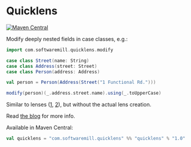 Quicklens
=========

[![Maven Central](https://maven-badges.herokuapp.com/maven-central/com.softwaremill.quicklens/quicklens_2.11/badge.svg)](https://maven-badges.herokuapp.com/maven-central/com.softwaremill.quicklens/quicklens_2.11)

Modify deeply nested fields in case classes, e.g.:

````scala
import com.softwaremill.quicklens.modify

case class Street(name: String)
case class Address(street: Street)
case class Person(address: Address)

val person = Person(Address(Street("1 Functional Rd.")))

modify(person)(_.address.street.name).using(_.toUpperCase)
````

Similar to lenses ([1](http://eed3si9n.com/learning-scalaz/Lens.html),
[2](https://github.com/julien-truffaut/Monocle)), but without the actual lens creation.

Read [the blog](http://www.warski.org/blog/2015/02/quicklens-modify-deeply-nested-case-class-fields/) for more info.

Available in Maven Central:

````scala
val quicklens = "com.softwaremill.quicklens" %% "quicklens" % "1.0"
````
